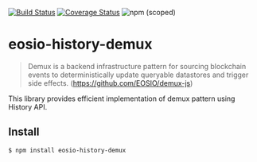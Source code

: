 [![Build Status](https://travis-ci.org/7flash/eosio-history-demux.svg?branch=master)](https://travis-ci.org/7flash/eosio-history-demux)
[![Coverage Status](https://coveralls.io/repos/github/7flash/eosio-history-demux/badge.svg?branch=master)](https://coveralls.io/github/7flash/eosio-history-demux?branch=master)
![npm (scoped)](https://img.shields.io/npm/v/eosio-history-demux)

# eosio-history-demux

> Demux is a backend infrastructure pattern for sourcing blockchain events to deterministically update queryable datastores and trigger side effects.
(https://github.com/EOSIO/demux-js)

This library provides efficient implementation of demux pattern using History API.

## Install

```
$ npm install eosio-history-demux
```
